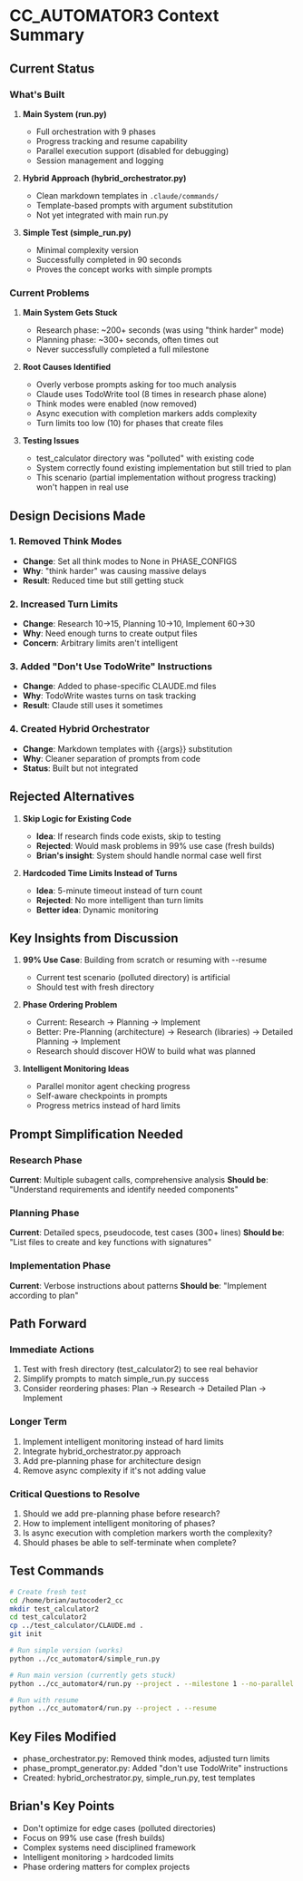 # CC_AUTOMATOR3 Context Summary

## Current Status

### What's Built
1. **Main System (run.py)**
   - Full orchestration with 9 phases
   - Progress tracking and resume capability
   - Parallel execution support (disabled for debugging)
   - Session management and logging

2. **Hybrid Approach (hybrid_orchestrator.py)**
   - Clean markdown templates in `.claude/commands/`
   - Template-based prompts with argument substitution
   - Not yet integrated with main run.py

3. **Simple Test (simple_run.py)**
   - Minimal complexity version
   - Successfully completed in 90 seconds
   - Proves the concept works with simple prompts

### Current Problems

1. **Main System Gets Stuck**
   - Research phase: ~200+ seconds (was using "think harder" mode)
   - Planning phase: ~300+ seconds, often times out
   - Never successfully completed a full milestone

2. **Root Causes Identified**
   - Overly verbose prompts asking for too much analysis
   - Claude uses TodoWrite tool (8 times in research phase alone)
   - Think modes were enabled (now removed)
   - Async execution with completion markers adds complexity
   - Turn limits too low (10) for phases that create files

3. **Testing Issues**
   - test_calculator directory was "polluted" with existing code
   - System correctly found existing implementation but still tried to plan
   - This scenario (partial implementation without progress tracking) won't happen in real use

## Design Decisions Made

### 1. Removed Think Modes
- **Change**: Set all think modes to None in PHASE_CONFIGS
- **Why**: "think harder" was causing massive delays
- **Result**: Reduced time but still getting stuck

### 2. Increased Turn Limits
- **Change**: Research 10→15, Planning 10→10, Implement 60→30
- **Why**: Need enough turns to create output files
- **Concern**: Arbitrary limits aren't intelligent

### 3. Added "Don't Use TodoWrite" Instructions
- **Change**: Added to phase-specific CLAUDE.md files
- **Why**: TodoWrite wastes turns on task tracking
- **Result**: Claude still uses it sometimes

### 4. Created Hybrid Orchestrator
- **Change**: Markdown templates with {{args}} substitution
- **Why**: Cleaner separation of prompts from code
- **Status**: Built but not integrated

## Rejected Alternatives

1. **Skip Logic for Existing Code**
   - **Idea**: If research finds code exists, skip to testing
   - **Rejected**: Would mask problems in 99% use case (fresh builds)
   - **Brian's insight**: System should handle normal case well first

2. **Hardcoded Time Limits Instead of Turns**
   - **Idea**: 5-minute timeout instead of turn count
   - **Rejected**: No more intelligent than turn limits
   - **Better idea**: Dynamic monitoring

## Key Insights from Discussion

1. **99% Use Case**: Building from scratch or resuming with --resume
   - Current test scenario (polluted directory) is artificial
   - Should test with fresh directory

2. **Phase Ordering Problem**
   - Current: Research → Planning → Implement
   - Better: Pre-Planning (architecture) → Research (libraries) → Detailed Planning → Implement
   - Research should discover HOW to build what was planned

3. **Intelligent Monitoring Ideas**
   - Parallel monitor agent checking progress
   - Self-aware checkpoints in prompts
   - Progress metrics instead of hard limits

## Prompt Simplification Needed

### Research Phase
**Current**: Multiple subagent calls, comprehensive analysis
**Should be**: "Understand requirements and identify needed components"

### Planning Phase  
**Current**: Detailed specs, pseudocode, test cases (300+ lines)
**Should be**: "List files to create and key functions with signatures"

### Implementation Phase
**Current**: Verbose instructions about patterns
**Should be**: "Implement according to plan"

## Path Forward

### Immediate Actions
1. Test with fresh directory (test_calculator2) to see real behavior
2. Simplify prompts to match simple_run.py success
3. Consider reordering phases: Plan → Research → Detailed Plan → Implement

### Longer Term
1. Implement intelligent monitoring instead of hard limits
2. Integrate hybrid_orchestrator.py approach
3. Add pre-planning phase for architecture design
4. Remove async complexity if it's not adding value

### Critical Questions to Resolve
1. Should we add pre-planning phase before research?
2. How to implement intelligent monitoring of phases?
3. Is async execution with completion markers worth the complexity?
4. Should phases be able to self-terminate when complete?

## Test Commands

```bash
# Create fresh test
cd /home/brian/autocoder2_cc
mkdir test_calculator2
cd test_calculator2
cp ../test_calculator/CLAUDE.md .
git init

# Run simple version (works)
python ../cc_automator4/simple_run.py

# Run main version (currently gets stuck)
python ../cc_automator4/run.py --project . --milestone 1 --no-parallel --no-file-parallel

# Run with resume
python ../cc_automator4/run.py --project . --resume
```

## Key Files Modified
- phase_orchestrator.py: Removed think modes, adjusted turn limits
- phase_prompt_generator.py: Added "don't use TodoWrite" instructions
- Created: hybrid_orchestrator.py, simple_run.py, test templates

## Brian's Key Points
- Don't optimize for edge cases (polluted directories)
- Focus on 99% use case (fresh builds)
- Complex systems need disciplined framework
- Intelligent monitoring > hardcoded limits
- Phase ordering matters for complex projects